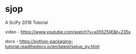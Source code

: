 # sjop
A SciPy 2018 Tutorial

video - https://www.youtube.com/watch?v=xiI1i525ljE&t=235s

docs - https://python-packaging-tutorial.readthedocs.io/en/latest/setup_py.html

